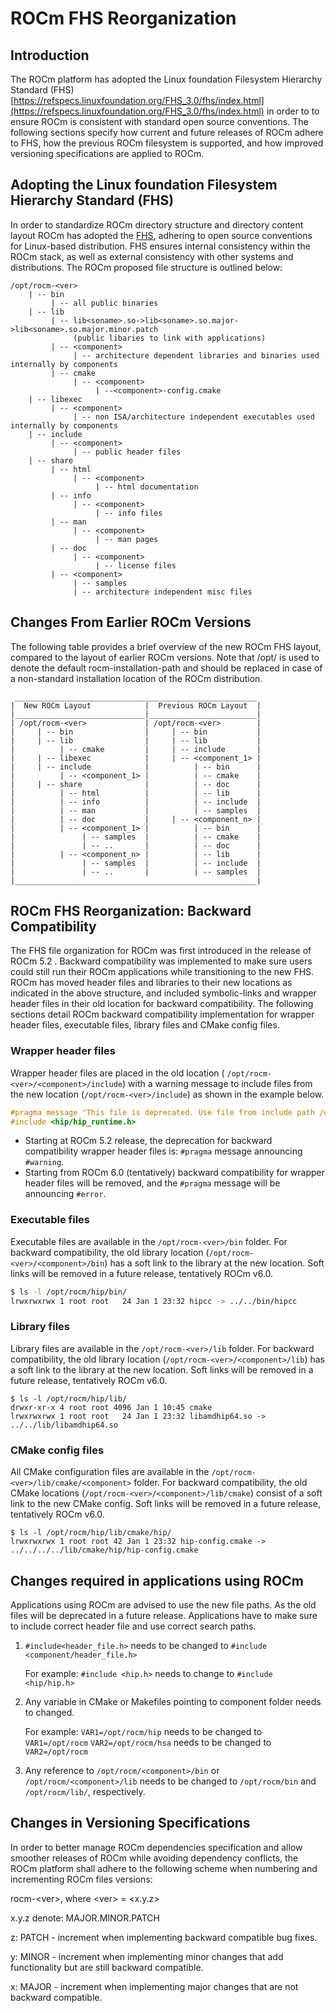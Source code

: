 # ROCm FHS Reorganization

## Introduction

The ROCm platform has adopted the Linux foundation Filesystem Hierarchy Standard (FHS) [https://refspecs.linuxfoundation.org/FHS_3.0/fhs/index.html](https://refspecs.linuxfoundation.org/FHS_3.0/fhs/index.html) in order to to ensure ROCm is consistent with standard open source conventions. The following sections specify how current and future releases of ROCm adhere to FHS, how the previous ROCm filesystem is supported, and how improved versioning specifications are applied to ROCm.

## Adopting the Linux foundation Filesystem Hierarchy Standard (FHS)

In order to standardize ROCm directory structure and directory content layout ROCm has adopted the [FHS](https://refspecs.linuxfoundation.org/FHS_3.0/fhs/index.html), adhering to open source conventions for Linux-based distribution. FHS ensures internal consistency within the ROCm stack, as well as external consistency with other systems and distributions. The ROCm proposed file structure is outlined below:

```none
/opt/rocm-<ver>
    | -- bin
         | -- all public binaries
    | -- lib
         | -- lib<soname>.so->lib<soname>.so.major->lib<soname>.so.major.minor.patch
              (public libaries to link with applications)
         | -- <component>
              | -- architecture dependent libraries and binaries used internally by components
         | -- cmake
              | -- <component>
                   | --<component>-config.cmake
    | -- libexec
         | -- <component>
              | -- non ISA/architecture independent executables used internally by components
    | -- include
         | -- <component>
              | -- public header files
    | -- share
         | -- html
              | -- <component>
                   | -- html documentation
         | -- info
              | -- <component>
                   | -- info files
         | -- man
              | -- <component>
                   | -- man pages
         | -- doc
              | -- <component>
                   | -- license files
         | -- <component>
              | -- samples
              | -- architecture independent misc files
```

## Changes From Earlier ROCm Versions

The following table provides a brief overview of the new ROCm FHS layout, compared to the layout of earlier ROCm versions. Note that /opt/ is used to denote the default rocm-installation-path and should be replaced in case of a non-standard installation location of the ROCm distribution.

```none
 ______________________________________________________
|  New ROCm Layout            |  Previous ROCm Layout  |
|_____________________________|________________________|
| /opt/rocm-<ver>             | /opt/rocm-<ver>        |
|     | -- bin                |     | -- bin           |
|     | -- lib                |     | -- lib           |
|          | -- cmake         |     | -- include       |
|     | -- libexec            |     | -- <component_1> |
|     | -- include            |          | -- bin      |
|          | -- <component_1> |          | -- cmake    |
|     | -- share              |          | -- doc      |
|          | -- html          |          | -- lib      |
|          | -- info          |          | -- include  |
|          | -- man           |          | -- samples  |
|          | -- doc           |     | -- <component_n> |
|          | -- <component_1> |          | -- bin      |
|               | -- samples  |          | -- cmake    |
|               | -- ..       |          | -- doc      |
|          | -- <component_n> |          | -- lib      |
|               | -- samples  |          | -- include  |
|               | -- ..       |          | -- samples  |
|______________________________________________________|
```

## ROCm FHS Reorganization: Backward Compatibility

The FHS file organization for ROCm was first introduced in the release of ROCm 5.2 . Backward compatibility was implemented to make sure users could still run their ROCm applications while transitioning to the new FHS. ROCm has moved header files and libraries to their new locations as indicated in the above structure, and included symbolic-links and wrapper header files in their old location for backward compatibility. The following sections detail ROCm backward compatibility implementation for wrapper header files, executable files, library files and CMake config files.

### Wrapper header files

Wrapper header files are placed in the old location (
`/opt/rocm-<ver>/<component>/include`) with a warning message to include files
from the new location (`/opt/rocm-<ver>/include`) as shown in the example below.

```cpp
#pragma message "This file is deprecated. Use file from include path /opt/rocm-ver/include/ and prefix with hip."
#include <hip/hip_runtime.h>
```

- Starting at ROCm 5.2 release, the deprecation for backward compatibility wrapper header files is: `#pragma` message announcing `#warning`.
- Starting from ROCm 6.0 (tentatively) backward compatibility for wrapper header files will be removed, and the `#pragma` message will be announcing `#error`.

### Executable files

Executable files are available in the `/opt/rocm-<ver>/bin` folder. For backward
compatibility, the old library location (`/opt/rocm-<ver>/<component>/bin`) has a
soft link to the library at the new location. Soft links will be removed in a
future release, tentatively ROCm v6.0.

```bash
$ ls -l /opt/rocm/hip/bin/
lrwxrwxrwx 1 root root   24 Jan 1 23:32 hipcc -> ../../bin/hipcc
```

### Library files

Library files are available in the `/opt/rocm-<ver>/lib` folder. For backward
compatibility, the old library location (`/opt/rocm-<ver>/<component>/lib`) has a
soft link to the library at the new location. Soft links will be removed in a
future release, tentatively ROCm v6.0.

```shell
$ ls -l /opt/rocm/hip/lib/
drwxr-xr-x 4 root root 4096 Jan 1 10:45 cmake
lrwxrwxrwx 1 root root   24 Jan 1 23:32 libamdhip64.so -> ../../lib/libamdhip64.so
```

### CMake config files

All CMake configuration files are available in the
`/opt/rocm-<ver>/lib/cmake/<component>` folder. For backward compatibility, the
old CMake locations (`/opt/rocm-<ver>/<component>/lib/cmake`) consist of a soft
link to the new CMake config. Soft links will be removed in a future release,
tentatively ROCm v6.0.

```shell
$ ls -l /opt/rocm/hip/lib/cmake/hip/
lrwxrwxrwx 1 root root 42 Jan 1 23:32 hip-config.cmake -> ../../../../lib/cmake/hip/hip-config.cmake
```

## Changes required in applications using ROCm

Applications using ROCm are advised to use the new file paths. As the old files
will be deprecated in a future release. Applications have to make sure to include
correct header file and use correct search paths.

1. `#include<header_file.h>` needs to be changed to
   `#include <component/header_file.h>`

   For example: `#include <hip.h>` needs to change
   to `#include <hip/hip.h>`

2. Any variable in CMake or Makefiles pointing to component folder needs to
   changed.

   For example: `VAR1=/opt/rocm/hip` needs to be changed to `VAR1=/opt/rocm`
   `VAR2=/opt/rocm/hsa` needs to be changed to `VAR2=/opt/rocm`

3. Any reference to `/opt/rocm/<component>/bin` or `/opt/rocm/<component>/lib`
   needs to be changed to `/opt/rocm/bin` and `/opt/rocm/lib/`, respectively.

## Changes in Versioning Specifications

In order to better manage ROCm dependencies specification and allow smoother releases of ROCm while avoiding dependency conflicts, the ROCm platform shall adhere to the following scheme when numbering and incrementing ROCm files versions:

rocm-\<ver\>, where \<ver\> = \<x.y.z\>

x.y.z denote: MAJOR.MINOR.PATCH

z: PATCH - increment when implementing backward compatible bug fixes.

y: MINOR - increment when implementing minor changes that add functionality but are still backward compatible.

x: MAJOR - increment when implementing major changes that are not backward compatible.
